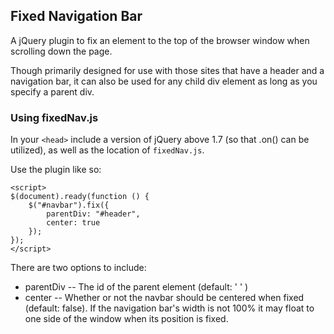 ## Fixed Navigation Bar

A jQuery plugin to fix an element to the top of the browser window when scrolling down the page.

Though primarily designed for use with those sites that have a header and a navigation bar, it can also be used for any child div element as long as you specify a parent div.

### Using fixedNav.js

In your `<head>` include a version of jQuery above 1.7 (so that .on() can be utilized), as well as the location of `fixedNav.js`.

Use the plugin like so:

    <script>
    $(document).ready(function () {
        $("#navbar").fix({
            parentDiv: "#header",
            center: true
        });
    });
    </script>
    
There are two options to include:

*  parentDiv -- The id of the parent element (default: ' ' )
*  center -- Whether or not the navbar should be centered when fixed (default: false). If the navigation bar's width is not 100% it may float to one side of the window when its position is fixed.
